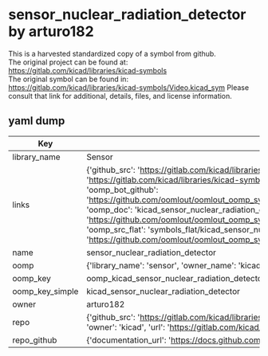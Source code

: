 # sensor_nuclear_radiation_detector by arturo182  
This is a harvested standardized copy of a symbol from github.  
The original project can be found at:  
https://gitlab.com/kicad/libraries/kicad-symbols  
The original symbol can be found in:
https://gitlab.com/kicad/libraries/kicad-symbols/Video.kicad_sym
Please consult that link for additional, details, files, and license information.  
## yaml dump  
| Key | Value |  
| --- | --- |  
| library_name | Sensor |  
| links | {'github_src': 'https://gitlab.com/kicad/libraries/kicad-symbols/Video.kicad_sym', 'github_src_repo': 'https://gitlab.com/kicad/libraries/kicad-symbols', 'oomp_bot': 'kicad_sensor_nuclear_radiation_detector/working', 'oomp_bot_github': 'https://github.com/oomlout/oomlout_oomp_symbol_bot/tree/main/kicad_sensor_nuclear_radiation_detector/working', 'oomp_doc': 'kicad_sensor_nuclear_radiation_detector/working', 'oomp_doc_github': 'https://github.com/oomlout/oomlout_oomp_symbol_doc/tree/main/kicad_sensor_nuclear_radiation_detector/working', 'oomp_src_flat': 'symbols_flat/kicad_sensor_nuclear_radiation_detector/working', 'oomp_src_flat_github': 'https://github.com/oomlout/oomlout_oomp_symbol_src/tree/main/kicad_sensor_nuclear_radiation_detector/working'} |  
| name | sensor_nuclear_radiation_detector |  
| oomp | {'library_name': 'sensor', 'owner_name': 'kicad', 'symbol_name': 'sensor_nuclear_radiation_detector'} |  
| oomp_key | oomp_kicad_sensor_nuclear_radiation_detector |  
| oomp_key_simple | kicad_sensor_nuclear_radiation_detector |  
| owner | arturo182 |  
| repo | {'github_src': 'https://gitlab.com/kicad/libraries/kicad-symbols/Video.kicad_sym', 'name': 'libraries/kicad-symbols', 'owner': 'kicad', 'url': 'https://gitlab.com/kicad/libraries/kicad-symbols'} |  
| repo_github | {'documentation_url': 'https://docs.github.com/rest/repos/repos#get-a-repository', 'message': 'Not Found'} |  

